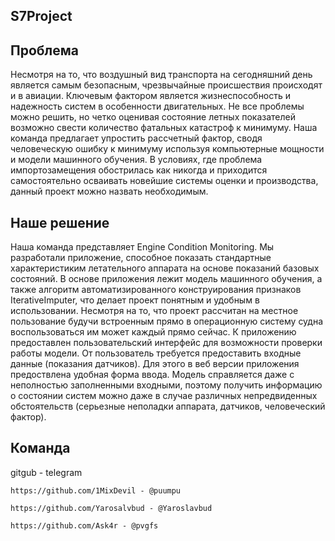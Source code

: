 ## S7Project


## Проблема

Несмотря на то, что воздушный вид транспорта на сегодняшний день является самым безопасным, чрезвычайные происшествия происходят и в авиации. Ключевым фактором является жизнеспособность и надежность систем в особенности двигательных. Не все проблемы можно решить, но четко оценивая состояние летных показателей возможно свести количество фатальных катастроф к минимуму. Наша команда предлагает упростить рассчетный фактор, сводя человеческую ошибку к минимуму используя компьютерные мощности и модели машинного обучения. В условиях, где проблема импортозамещения обострилась как никогда и приходится самостоятельно осваивать новейшие системы оценки и производства, данный проект можно назвать необходимым.


## Наше решение

Наша команда представляет Engine Condition Monitoring. Мы разработали приложение, способное показать стандартные характеристиким летательного аппарата на основе показаний базовых состояний. В основе приложения лежит модель машинного обучения, а также алгоритм автоматизированного конструирования признаков IterativeImputer, что делает проект понятным и удобным в использовании. Несмотря на то, что проект рассчитан на местное пользование будучи встроенным прямо в операционную систему судна воспользоваться им может каждый прямо сейчас. К приложению предоставлен пользовательский интерфейс для возможности проверки работы модели. От пользователь требуется предоставить входные данные (показания датчиков). Для этого в веб версии приложения предоствлена удобная форма ввода. Модель справляется даже с неполностью заполненными входными, поэтому получить информацию о состоянии систем можно даже в случае различных непредвиденных обстоятельств (серьезные неполадки аппарата, датчиков, человеческий фактор). 


## Команда

gitgub - telegram

```https://github.com/1MixDevil - @puumpu ```


```https://github.com/Yarosalvbud - @Yaroslavbud```


```https://github.com/Ask4r - @pvgfs```
